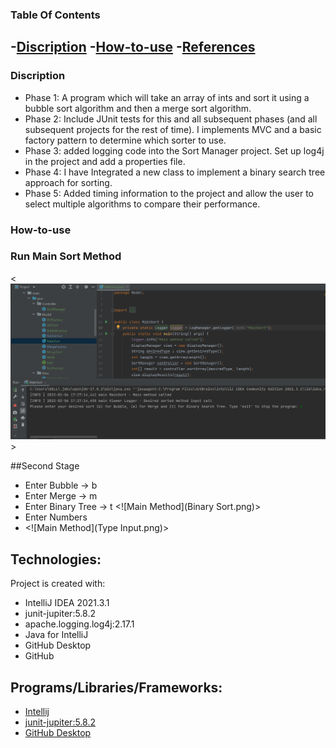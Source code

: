 ### Table Of Contents
-[Discription](#description)
-[How-to-use](#How-to-use)
-[References](#References)
-------
### Discription
* Phase 1: A program which will take an array of ints and sort it using a bubble sort algorithm and then a merge sort algorithm.
* Phase 2: Include JUnit tests for this and all subsequent phases (and all subsequent projects for the rest of time). I implements MVC and a basic factory pattern to determine which sorter to use. 
* Phase 3: added logging code into the Sort Manager project. Set up log4j in the project and add a properties file. 
* Phase 4: I have Integrated a new class to implement a binary search tree approach for sorting.
* Phase 5: Added timing information to the project and allow the user to select multiple algorithms to compare their performance.

### How-to-use
### Run Main Sort Method 
<![Main Method](MainSort.png)>

##Second Stage
* Enter Bubble -> b
* Enter Merge -> m
* Enter Binary Tree -> t
<![Main Method](Binary Sort.png)>
* Enter Numbers 
* <![Main Method](Type Input.png)>
## Technologies:

Project is created with:
* IntelliJ IDEA 2021.3.1
* junit-jupiter:5.8.2
* apache.logging.log4j:2.17.1
* Java for IntelliJ
* GitHub Desktop
* GitHub

## Programs/Libraries/Frameworks:
* [Intellij](https://www.jetbrains.com/idea/download/#section=windows)
* [junit-jupiter:5.8.2](https://junit.org/junit5/docs/current/user-guide/)
* [GitHub Desktop](https://desktop.github.com)
